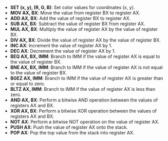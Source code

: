 - **SET (x, y), (R, G, B)**: Set color values for coordinates (x, y).
- **MOV AX, BX**: Move the value from register BX to register AX.
- **ADD AX, BX**: Add the value of register BX to register AX.
- **SUB AX, BX**: Subtract the value of register BX from register AX.
- **MUL AX, BX**: Multiply the value of register AX by the value of register BX.
- **DIV AX, BX**: Divide the value of register AX by the value of register BX.
- **INC AX**: Increment the value of register AX by 1.
- **DEC AX**: Decrement the value of register AX by 1.
- **BEQ AX, BX, IMM**: Branch to IMM if the value of register AX is equal to the value of register BX.
- **BNE AX, BX, IMM**: Branch to IMM if the value of register AX is not equal to the value of register BX.
- **BGEZ AX, IMM**: Branch to IMM if the value of register AX is greater than or equal to zero.
- **BLTZ AX, IMM**: Branch to IMM if the value of register AX is less than zero.
- **AND AX, BX**: Perform a bitwise AND operation between the values of registers AX and BX.
- **XOR AX, BX**: Perform a bitwise XOR operation between the values of registers AX and BX.
- **NOT AX**: Perform a bitwise NOT operation on the value of register AX.
- **PUSH AX**: Push the value of register AX onto the stack.
- **POP AX**: Pop the top value from the stack into register AX.
